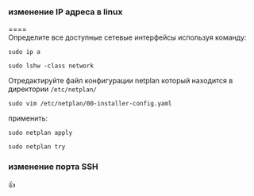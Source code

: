 ### изменение IP адреса в linux
====  
Определите все доступные сетевые интерфейсы используя команду:  
```
sudo ip a  
```
```
sudo lshw -class network  
```
Отредактируйте файл конфигурации netplan который находится в директории `/etc/netplan/`  
```
sudo vim /etc/netplan/00-installer-config.yaml  
```
применить:  
```
sudo netplan apply  
```
```
sudo netplan try    
```
### изменение порта SSH  
👍

